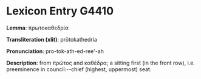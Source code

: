 # Lexicon Entry G4410

**Lemma**: πρωτοκαθεδρία

**Transliteration (xlit)**: prōtokathedría

**Pronunciation**: pro-tok-ath-ed-ree'-ah

**Description**:
from πρῶτος and καθέδρα; a sitting first (in the front row), i.e. preeminence in council:--chief (highest, uppermost) seat.
